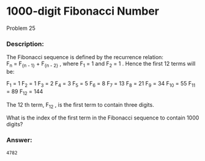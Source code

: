# 1000-digit Fibonacci Number
Problem 25
### Description:
The Fibonacci sequence is defined by the recurrence relation:  
F<sub>n</sub> = F<sub>{n - 1}</sub> + F<sub>{n - 2}</sub>
, where F<sub>1</sub> = 1
 and F<sub>2</sub> = 1
.
Hence the first 12
 terms will be:

F<sub>1</sub> = 1
F<sub>2</sub> = 1
F<sub>3</sub> = 2
F<sub>4</sub> = 3
F<sub>5</sub> = 5
F<sub>6</sub> = 8
F<sub>7</sub> = 13
F<sub>8</sub> = 21
F<sub>9</sub> = 34
F<sub>10</sub> = 55
F<sub>11</sub> = 89
F<sub>12</sub> = 144

The 12
th term, F<sub>12</sub>
, is the first term to contain three digits.

What is the index of the first term in the Fibonacci sequence to contain 1000
 digits?

### Answer:
```
4782
```